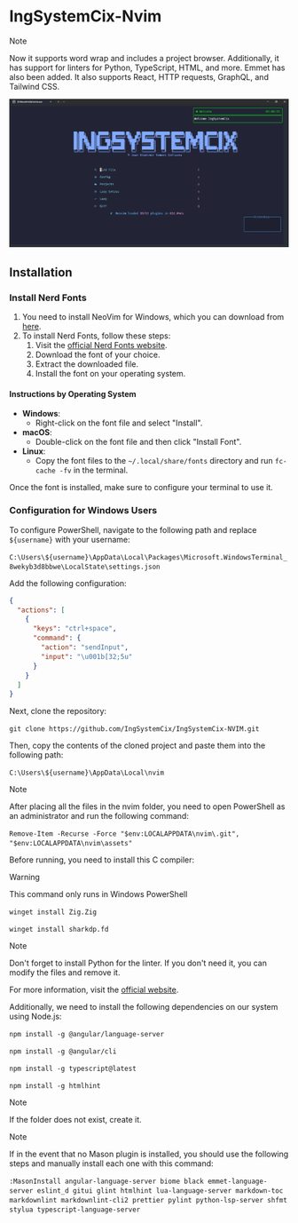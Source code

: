 # IngSystemCix-Nvim

> [!NOTE]
> Now it supports word wrap and includes a project browser. Additionally, it has
> support for linters for Python, TypeScript, HTML, and more. Emmet has also
> been added. It also supports React, HTTP requests, GraphQL, and Tailwind CSS.

![main](./assets/principal.png)

## Installation

### Install Nerd Fonts

1. You need to install NeoVim for Windows, which you can download from [here](https://neovim.io/).
2. To install Nerd Fonts, follow these steps:
   1. Visit the [official Nerd Fonts website](https://www.nerdfonts.com/).
   2. Download the font of your choice.
   3. Extract the downloaded file.
   4. Install the font on your operating system.

#### Instructions by Operating System

- **Windows**:
  - Right-click on the font file and select "Install".
- **macOS**:
  - Double-click on the font file and then click "Install Font".
- **Linux**:
  - Copy the font files to the `~/.local/share/fonts` directory and run `fc-cache -fv` in the terminal.

Once the font is installed, make sure to configure your terminal to use it.

### Configuration for Windows Users

To configure PowerShell, navigate to the following path and replace `${username}` with your username:

`C:\Users\${username}\AppData\Local\Packages\Microsoft.WindowsTerminal_8wekyb3d8bbwe\LocalState\settings.json`

Add the following configuration:

```json
{
  "actions": [
    {
      "keys": "ctrl+space",
      "command": {
        "action": "sendInput",
        "input": "\u001b[32;5u"
      }
    }
  ]
}
```

Next, clone the repository:

`git clone https://github.com/IngSystemCix/IngSystemCix-NVIM.git`

Then, copy the contents of the cloned project and paste them into the following path:

`C:\Users\${username}\AppData\Local\nvim`

> [!NOTE]
> After placing all the files in the nvim folder, you need to open PowerShell as an administrator and run the following command:

`Remove-Item -Recurse -Force "$env:LOCALAPPDATA\nvim\.git", "$env:LOCALAPPDATA\nvim\assets"`

Before running, you need to install this C compiler:

> [!warning]
> This command only runs in Windows PowerShell

`winget install Zig.Zig`

`winget install sharkdp.fd`

> [!NOTE]
> Don't forget to install Python for the linter. If you don't need it, you can modify the files and remove it.

For more information, visit the [official website](https://www.python.org/).

Additionally, we need to install the following dependencies on our system using Node.js:

`npm install -g @angular/language-server`

`npm install -g @angular/cli`

`npm install -g typescript@latest`

`npm install -g htmlhint`

> [!NOTE]
> If the folder does not exist, create it.

> [!NOTE]
> If in the event that no Mason plugin is installed, you should use the following steps and manually install each one with this command:

`:MasonInstall angular-language-server biome black emmet-language-server eslint_d gitui glint htmlhint lua-language-server markdown-toc markdownlint markdownlint-cli2 prettier pylint python-lsp-server shfmt stylua typescript-language-server`
